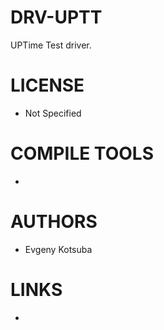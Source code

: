 DRV-UPTT
========

UPTime Test driver. 

LICENSE
===============
* Not Specified

COMPILE TOOLS
===============
* 
 
AUTHORS
===============
* Evgeny Kotsuba

LINKS
===============
* 
